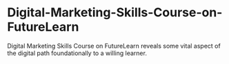 # Digital-Marketing-Skills-Course-on-FutureLearn
Digital Marketing Skills Course on FutureLearn reveals some vital aspect of the digital path foundationally to a willing learner. 
